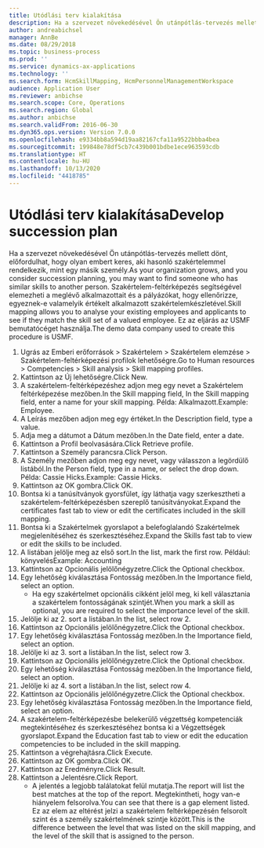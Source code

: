 ```yaml
---
title: Utódlási terv kialakítása
description: Ha a szervezet növekedésével Ön utánpótlás-tervezés mellett dönt, előfordulhat, hogy olyan embert keres, aki hasonló szakértelemmel rendelkezik, mint egy másik személy.
author: andreabichsel
manager: AnnBe
ms.date: 08/29/2018
ms.topic: business-process
ms.prod: ''
ms.service: dynamics-ax-applications
ms.technology: ''
ms.search.form: HcmSkillMapping, HcmPersonnelManagementWorkspace
audience: Application User
ms.reviewer: anbichse
ms.search.scope: Core, Operations
ms.search.region: Global
ms.author: anbichse
ms.search.validFrom: 2016-06-30
ms.dyn365.ops.version: Version 7.0.0
ms.openlocfilehash: e9334bb8a594d19aa82167cfa11a9522bbba4bea
ms.sourcegitcommit: 199848e78df5cb7c439b001bdbe1ece963593cdb
ms.translationtype: HT
ms.contentlocale: hu-HU
ms.lasthandoff: 10/13/2020
ms.locfileid: "4418785"
---
```

# <a name="develop-succession-plan"></a><span data-ttu-id="ef271-103">Utódlási terv kialakítása</span><span class="sxs-lookup"><span data-stu-id="ef271-103">Develop succession plan</span></span>



<span data-ttu-id="ef271-104">Ha a szervezet növekedésével Ön utánpótlás-tervezés mellett dönt, előfordulhat, hogy olyan embert keres, aki hasonló szakértelemmel rendelkezik, mint egy másik személy.</span><span class="sxs-lookup"><span data-stu-id="ef271-104">As your organization grows, and you consider succession planning, you may want to find someone who has similar skills to another person.</span></span>  <span data-ttu-id="ef271-105">Szakértelem-feltérképezés segítségével elemezheti a meglévő alkalmazottait és a pályázókat, hogy ellenőrizze, egyeznek-e valamelyik értékelt alkalmazott szakértelemkészletével.</span><span class="sxs-lookup"><span data-stu-id="ef271-105">Skill mapping allows you to analyse your existing employees and applicants to see if they match the skill set of a valued employee.</span></span> <span data-ttu-id="ef271-106">Ez az eljárás az USMF bemutatócéget használja.</span><span class="sxs-lookup"><span data-stu-id="ef271-106">The demo data company used to create this procedure is USMF.</span></span>

1. <span data-ttu-id="ef271-107">Ugrás az Emberi erőforrások > Szakértelem > Szakértelem elemzése > Szakértelem-feltérképezési profilok lehetőségre.</span><span class="sxs-lookup"><span data-stu-id="ef271-107">Go to Human resources > Competencies > Skill analysis > Skill mapping profiles.</span></span>
2. <span data-ttu-id="ef271-108">Kattintson az Új lehetőségre.</span><span class="sxs-lookup"><span data-stu-id="ef271-108">Click New.</span></span>
3. <span data-ttu-id="ef271-109">A szakértelem-feltérképezéshez adjon meg egy nevet a Szakértelem feltérképezése mezőben.</span><span class="sxs-lookup"><span data-stu-id="ef271-109">In the Skill mapping field, In the Skill mapping field, enter a name for your skill mapping.</span></span>  <span data-ttu-id="ef271-110">Példa: Alkalmazott.</span><span class="sxs-lookup"><span data-stu-id="ef271-110">Example: Employee.</span></span>
4. <span data-ttu-id="ef271-111">A Leírás mezőben adjon meg egy értéket.</span><span class="sxs-lookup"><span data-stu-id="ef271-111">In the Description field, type a value.</span></span>
5. <span data-ttu-id="ef271-112">Adja meg a dátumot a Dátum mezőben.</span><span class="sxs-lookup"><span data-stu-id="ef271-112">In the Date field, enter a date.</span></span>
6. <span data-ttu-id="ef271-113">Kattintson a Profil beolvasására.</span><span class="sxs-lookup"><span data-stu-id="ef271-113">Click Retrieve profile.</span></span>
7. <span data-ttu-id="ef271-114">Kattintson a Személy parancsra.</span><span class="sxs-lookup"><span data-stu-id="ef271-114">Click Person.</span></span>
8. <span data-ttu-id="ef271-115">A Személy mezőben adjon meg egy nevet, vagy válasszon a legördülő listából.</span><span class="sxs-lookup"><span data-stu-id="ef271-115">In the Person field, type in a name, or select the drop down.</span></span>  <span data-ttu-id="ef271-116">Példa: Cassie Hicks.</span><span class="sxs-lookup"><span data-stu-id="ef271-116">Example: Cassie Hicks.</span></span>
9. <span data-ttu-id="ef271-117">Kattintson az OK gombra.</span><span class="sxs-lookup"><span data-stu-id="ef271-117">Click OK.</span></span>
10. <span data-ttu-id="ef271-118">Bontsa ki a tanúsítványok gyorsfület, így láthatja vagy szerkesztheti a szakértelem-feltérképezésben szereplő tanúsítványokat.</span><span class="sxs-lookup"><span data-stu-id="ef271-118">Expand the certificates fast tab to view or edit the certificates included in the skill mapping.</span></span>
11. <span data-ttu-id="ef271-119">Bontsa ki a Szakértelmek gyorslapot a belefoglalandó Szakértelmek megjelenítéséhez és szerkesztéséhez.</span><span class="sxs-lookup"><span data-stu-id="ef271-119">Expand the Skills fast tab to view or edit the skills to be included.</span></span>
12. <span data-ttu-id="ef271-120">A listában jelölje meg az első sort.</span><span class="sxs-lookup"><span data-stu-id="ef271-120">In the list, mark the first row.</span></span>  <span data-ttu-id="ef271-121">Például: könyvelés</span><span class="sxs-lookup"><span data-stu-id="ef271-121">Example:  Accounting</span></span>
13. <span data-ttu-id="ef271-122">Kattintson az Opcionális jelölőnégyzetre.</span><span class="sxs-lookup"><span data-stu-id="ef271-122">Click the Optional checkbox.</span></span>
14. <span data-ttu-id="ef271-123">Egy lehetőség kiválasztása Fontosság mezőben.</span><span class="sxs-lookup"><span data-stu-id="ef271-123">In the Importance field, select an option.</span></span>
    * <span data-ttu-id="ef271-124">Ha egy szakértelmet opcionális cikként jelöl meg, ki kell választania a szakértelem fontosságának szintjét.</span><span class="sxs-lookup"><span data-stu-id="ef271-124">When you mark a skill as optional, you are required to select the importance level of the skill.</span></span>  
15. <span data-ttu-id="ef271-125">Jelölje ki az 2. sort a listában.</span><span class="sxs-lookup"><span data-stu-id="ef271-125">In the list, select row 2.</span></span>
16. <span data-ttu-id="ef271-126">Kattintson az Opcionális jelölőnégyzetre.</span><span class="sxs-lookup"><span data-stu-id="ef271-126">Click the Optional checkbox.</span></span>
17. <span data-ttu-id="ef271-127">Egy lehetőség kiválasztása Fontosság mezőben.</span><span class="sxs-lookup"><span data-stu-id="ef271-127">In the Importance field, select an option.</span></span>
18. <span data-ttu-id="ef271-128">Jelölje ki az 3. sort a listában.</span><span class="sxs-lookup"><span data-stu-id="ef271-128">In the list, select row 3.</span></span>
19. <span data-ttu-id="ef271-129">Kattintson az Opcionális jelölőnégyzetre.</span><span class="sxs-lookup"><span data-stu-id="ef271-129">Click the Optional checkbox.</span></span>
20. <span data-ttu-id="ef271-130">Egy lehetőség kiválasztása Fontosság mezőben.</span><span class="sxs-lookup"><span data-stu-id="ef271-130">In the Importance field, select an option.</span></span>
21. <span data-ttu-id="ef271-131">Jelölje ki az 4. sort a listában.</span><span class="sxs-lookup"><span data-stu-id="ef271-131">In the list, select row 4.</span></span>
22. <span data-ttu-id="ef271-132">Kattintson az Opcionális jelölőnégyzetre.</span><span class="sxs-lookup"><span data-stu-id="ef271-132">Click the Optional checkbox.</span></span>
23. <span data-ttu-id="ef271-133">Egy lehetőség kiválasztása Fontosság mezőben.</span><span class="sxs-lookup"><span data-stu-id="ef271-133">In the Importance field, select an option.</span></span>
24. <span data-ttu-id="ef271-134">A szakértelem-feltérképezésbe belekerülő végzettség kompetenciák megtekintéséhez és szerkesztéséhez bontsa ki a Végzettségek gyorslapot.</span><span class="sxs-lookup"><span data-stu-id="ef271-134">Expand the Education fast tab to view or edit the education competencies to be included in the skill mapping.</span></span>
25. <span data-ttu-id="ef271-135">Kattintson a végrehajtásra.</span><span class="sxs-lookup"><span data-stu-id="ef271-135">Click Execute.</span></span>
26. <span data-ttu-id="ef271-136">Kattintson az OK gombra.</span><span class="sxs-lookup"><span data-stu-id="ef271-136">Click OK.</span></span>
27. <span data-ttu-id="ef271-137">Kattintson az Eredményre.</span><span class="sxs-lookup"><span data-stu-id="ef271-137">Click Result.</span></span>
28. <span data-ttu-id="ef271-138">Kattintson a Jelentésre.</span><span class="sxs-lookup"><span data-stu-id="ef271-138">Click Report.</span></span>
    * <span data-ttu-id="ef271-139">A jelentés a legjobb találatokat felül mutatja.</span><span class="sxs-lookup"><span data-stu-id="ef271-139">The report will list the best matches at the top of the report.</span></span>  <span data-ttu-id="ef271-140">Megtekintheti, hogy van-e hiányelem felsorolva.</span><span class="sxs-lookup"><span data-stu-id="ef271-140">You can see that there is a gap element listed.</span></span>  <span data-ttu-id="ef271-141">Ez az elem az eltérést jelzi a szakértelem feltérképezésén felsorolt szint és a személy szakértelmének szintje között.</span><span class="sxs-lookup"><span data-stu-id="ef271-141">This is the difference between the level that was listed on the skill mapping, and the level of the skill that is assigned to the person.</span></span>  

